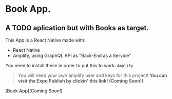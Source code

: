 # Book App.

## A TODO aplication but with Books as target.

This App is a React Native made with:
- React Native
- Amplify, using GraphQL API as "Back-End as a Service"

You need to install these in order to put this to work:
`Amplify`
> You will need your own amplify user and keys for this project!
__You can visit the Expo Publish by clickin' this link! (Coming Soon!)__

[Book App](Coming Soon!)
